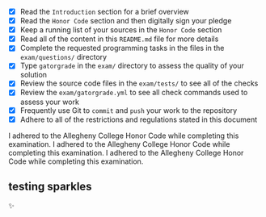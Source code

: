 - [X] Read the `Introduction` section for a brief overview
- [X] Read the `Honor Code` section and then digitally sign your pledge
- [X] Keep a running list of your sources in the `Honor Code` section
- [X] Read all of the content in this `README.md` file for more details
- [X] Complete the requested programming tasks in the files in the `exam/questions/` directory
- [X] Type `gatorgrade` in the `exam/` directory to assess the quality of your solution
- [X] Review the source code files in the `exam/tests/` to see all of the checks
- [X] Review the `exam/gatorgrade.yml` to see all check commands used to assess your work
- [X] Frequently use Git to `commit` and `push` your work to the repository
- [X] Adhere to all of the restrictions and regulations stated in this document

I adhered to the Allegheny College Honor Code while completing this examination.
I adhered to the Allegheny College Honor Code while completing this examination.
I adhered to the Allegheny College Honor Code while completing this examination.

## testing sparkles

✨